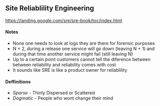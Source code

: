 ## Site Reliablility Engineering

<https://landing.google.com/sre/sre-book/toc/index.html>

#### Notes

- None one needs to look at logs they are there for forensic purposes
- N + 2, during a release one service will go down (leaving N + 1) and during that time another service might fail (still leaving N)
- Up to a certain point customers cannot tell the diference between between reliability and reliability comes with cost
- It sounds like SRE is like a product owner for reliablility

#### Deffinitions

- *Sparse* - Thinly Dispersed or Scattered
- *Dogmatic* - People who wont change their mind
